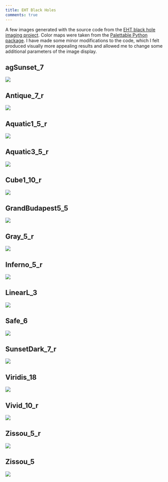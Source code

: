 ```yaml
---
title: EHT Black Holes
comments: true
---
```


A few images generated with the source code from the [EHT black hole imaging project](https://github.com/achael/eht-imaging). Color maps were taken from the [Palettable Python package](https://jiffyclub.github.io/palettable/). I have made some minor modifications to the code, which I felt produced visually more appealing results and allowed me to change some additional parameters of the image display.
 
## agSunset_7
![](/brotfoo/img/blackhole-agSunset_7.png)
## Antique_7_r
![](/brotfoo/img/blackhole-Antique_7_r.png)
## Aquatic1_5_r
![](/brotfoo/img/blackhole-Aquatic1_5_r.png)
## Aquatic3_5_r
![](/brotfoo/img/blackhole-Aquatic3_5_r.png)
## Cube1_10_r
![](/brotfoo/img/blackhole-Cube1_10_r.png)
## GrandBudapest5_5
![](/brotfoo/img/blackhole-GrandBudapest5_5.png)
## Gray_5_r
![](/brotfoo/img/blackhole-Gray_5_r.png)
## Inferno_5_r
![](/brotfoo/img/blackhole-Inferno_5_r.png)
## LinearL_3
![](/brotfoo/img/blackhole-LinearL_3.png)
## Safe_6
![](/brotfoo/img/blackhole-Safe_6.png)
## SunsetDark_7_r
![](/brotfoo/img/blackhole-SunsetDark_7_r.png)
## Viridis_18
![](/brotfoo/img/blackhole-Viridis_18.png)
## Vivid_10_r
![](/brotfoo/img/blackhole-Vivid_10_r.png)
## Zissou_5_r
![](/brotfoo/img/blackhole-Zissou_5_r.png)
## Zissou_5
![](/brotfoo/img/blackhole-Zissou_5.png)
